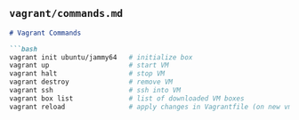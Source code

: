 ## `vagrant/commands.md`
```markdown
# Vagrant Commands

```bash
vagrant init ubuntu/jammy64   # initialize box
vagrant up                    # start VM
vagrant halt                  # stop VM
vagrant destroy               # remove VM
vagrant ssh                   # ssh into VM
vagrant box list              # list of downloaded VM boxes
vagrant reload                # apply changes in Vagrantfile (on new vm it will delete and create new VM)  
```

